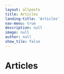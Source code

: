 ```yaml
---
layout: allposts
title: Articles
landing-title: 'Articles'
nav-menu: true
description: null
image: null
author: null
show_tile: false
---
```


<h1>Articles</h1>
